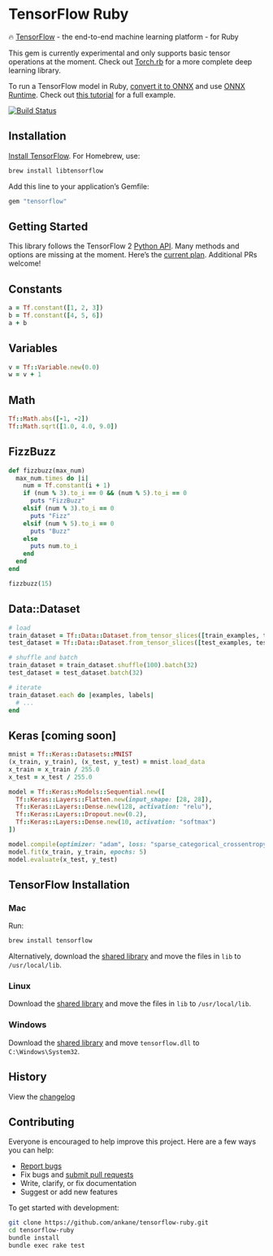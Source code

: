 # TensorFlow Ruby

:fire: [TensorFlow](https://github.com/tensorflow/tensorflow) - the end-to-end machine learning platform - for Ruby

This gem is currently experimental and only supports basic tensor operations at the moment. Check out [Torch.rb](https://github.com/ankane/torch-rb) for a more complete deep learning library.

To run a TensorFlow model in Ruby, [convert it to ONNX](https://github.com/onnx/tensorflow-onnx) and use [ONNX Runtime](https://github.com/ankane/onnxruntime). Check out [this tutorial](https://ankane.org/tensorflow-ruby) for a full example.

[![Build Status](https://github.com/ankane/tensorflow-ruby/actions/workflows/build.yml/badge.svg)](https://github.com/ankane/tensorflow-ruby/actions)

## Installation

[Install TensorFlow](#tensorflow-installation). For Homebrew, use:

```sh
brew install libtensorflow
```

Add this line to your application’s Gemfile:

```ruby
gem "tensorflow"
```

## Getting Started

This library follows the TensorFlow 2 [Python API](https://www.tensorflow.org/api_docs/python/tf). Many methods and options are missing at the moment. Here’s the [current plan](https://github.com/ankane/tensorflow/issues/1). Additional PRs welcome!

## Constants

```ruby
a = Tf.constant([1, 2, 3])
b = Tf.constant([4, 5, 6])
a + b
```

## Variables

```ruby
v = Tf::Variable.new(0.0)
w = v + 1
```

## Math

```ruby
Tf::Math.abs([-1, -2])
Tf::Math.sqrt([1.0, 4.0, 9.0])
```

## FizzBuzz

```ruby
def fizzbuzz(max_num)
  max_num.times do |i|
    num = Tf.constant(i + 1)
    if (num % 3).to_i == 0 && (num % 5).to_i == 0
      puts "FizzBuzz"
    elsif (num % 3).to_i == 0
      puts "Fizz"
    elsif (num % 5).to_i == 0
      puts "Buzz"
    else
      puts num.to_i
    end
  end
end

fizzbuzz(15)
```

## Data::Dataset

```ruby
# load
train_dataset = Tf::Data::Dataset.from_tensor_slices([train_examples, train_labels])
test_dataset = Tf::Data::Dataset.from_tensor_slices([test_examples, test_labels])

# shuffle and batch
train_dataset = train_dataset.shuffle(100).batch(32)
test_dataset = test_dataset.batch(32)

# iterate
train_dataset.each do |examples, labels|
  # ...
end
```

## Keras [coming soon]

```ruby
mnist = Tf::Keras::Datasets::MNIST
(x_train, y_train), (x_test, y_test) = mnist.load_data
x_train = x_train / 255.0
x_test = x_test / 255.0

model = Tf::Keras::Models::Sequential.new([
  Tf::Keras::Layers::Flatten.new(input_shape: [28, 28]),
  Tf::Keras::Layers::Dense.new(128, activation: "relu"),
  Tf::Keras::Layers::Dropout.new(0.2),
  Tf::Keras::Layers::Dense.new(10, activation: "softmax")
])

model.compile(optimizer: "adam", loss: "sparse_categorical_crossentropy", metrics: ["accuracy"])
model.fit(x_train, y_train, epochs: 5)
model.evaluate(x_test, y_test)
```

## TensorFlow Installation

### Mac

Run:

```sh
brew install tensorflow
```

Alternatively, download the [shared library](https://www.tensorflow.org/install/lang_c#download) and move the files in `lib` to `/usr/local/lib`.

### Linux

Download the [shared library](https://www.tensorflow.org/install/lang_c#download) and move the files in `lib` to `/usr/local/lib`.

### Windows

Download the [shared library](https://www.tensorflow.org/install/lang_c#download) and move `tensorflow.dll` to `C:\Windows\System32`.

## History

View the [changelog](https://github.com/ankane/tensorflow-ruby/blob/master/CHANGELOG.md)

## Contributing

Everyone is encouraged to help improve this project. Here are a few ways you can help:

- [Report bugs](https://github.com/ankane/tensorflow-ruby/issues)
- Fix bugs and [submit pull requests](https://github.com/ankane/tensorflow-ruby/pulls)
- Write, clarify, or fix documentation
- Suggest or add new features

To get started with development:

```sh
git clone https://github.com/ankane/tensorflow-ruby.git
cd tensorflow-ruby
bundle install
bundle exec rake test
```
